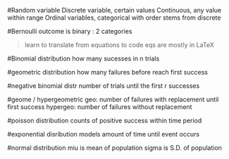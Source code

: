 #Random variable
Discrete variable, certain values
Continuous, any value within range
Ordinal variables, categorical with order stems from discrete

#Bernoulli
outcome is binary : 2 categories
> learn to translate from equations to code 
> eqs are mostly in LaTeX

#Binomial distribution
how many sucesses in n trials

#geometric distribution
how many failures before reach first success

#negative binomial distr
number of trials until the first r successes

#geome / hypergeometric
geo: number of failures with replacement until first success
hypergeo: number of failures without replacement

#poisson distribution
counts of positive success within time period

#exponential disribution
models amount of time until event occurs

#normal distribution
miu is mean of population
sigma is S.D. of population
 